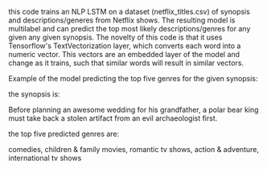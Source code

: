 this code trains an NLP LSTM on a dataset (netflix_titles.csv) of synopsis and descriptions/generes from Netflix shows. The resulting model is
multilabel and can predict the top most likely descriptions/genres for any given any given synopsis. The novelty of this code is that it uses
Tensorflow's TextVectorization layer, which converts each word into a numeric vector. This vectors are an embedded layer of the model and 
change as it trains, such that similar words will result in similar vectors.

Example of the model predicting the top five genres for the given synopsis:

the synopsis is:
  
Before planning an awesome wedding for his grandfather, a polar bear king must take back a stolen artifact from an evil archaeologist first.

the top five predicted genres are:

comedies, children & family movies, romantic tv shows, action & adventure, international tv shows
